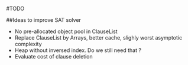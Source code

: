 #TODO

##Ideas to improve SAT solver
* No pre-allocated object pool in ClauseList
* Replace ClauseList by Arrays, better cache, slighly worst asymptotic complexity
* Heap without inversed index. Do we still need that ?
* Evaluate cost of clause deletion

